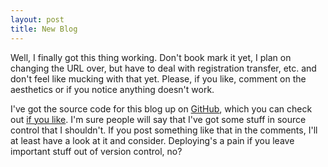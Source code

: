 ```yaml
---
layout: post
title: New Blog
---
```

Well, I finally got this thing working. Don't book mark it yet, I plan on
changing the URL over, but have to deal with registration transfer, etc. and
don't feel like mucking with that yet. Please, if you like, comment on the
aesthetics or if you notice anything doesn't work.

I've got the source code for this blog up on <a
  href="http://github.com">GitHub</a>, which you can check out <a
  href="http://github.com/BenHamill/garbled/tree/master">if you like</a>. I'm
sure people will say that I've got some stuff in source control that I
shouldn't. If you post something like that in the comments, I'll at least have
a look at it and consider. Deploying's a pain if you leave important stuff out
of version control, no?
